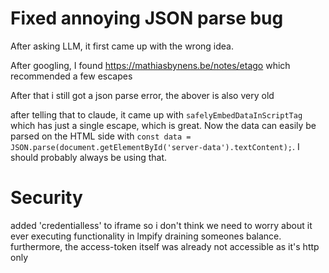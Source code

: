 # Fixed annoying JSON parse bug

After asking LLM, it first came up with the wrong idea.

After googling, I found https://mathiasbynens.be/notes/etago which recommended a few escapes

After that i still got a json parse error, the abover is also very old

after telling that to claude, it came up with `safelyEmbedDataInScriptTag` which has just a single escape, which is great. Now the data can easily be parsed on the HTML side with `const data = JSON.parse(document.getElementById('server-data').textContent);`. I should probably always be using that.

# Security

added 'credentialless' to iframe so i don't think we need to worry about it ever executing functionality in lmpify draining someones balance. furthermore, the access-token itself was already not accessible as it's http only
